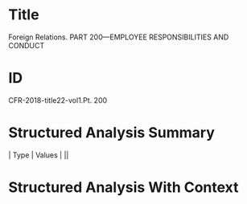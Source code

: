# Title

 Foreign Relations. PART 200—EMPLOYEE RESPONSIBILITIES AND CONDUCT


# ID

 CFR-2018-title22-vol1.Pt. 200


# Structured Analysis Summary

| Type   | Values   |
||


# Structured Analysis With Context

 


